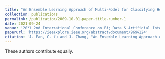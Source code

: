 ```yaml
---
title: "An Ensemble Learning Approach of Multi-Model for Classifying House Damage"
collection: publications
permalink: /publication/2009-10-01-paper-title-number-1
date: 2021-09-24
venue: '2021 2nd International Conference on Big Data & Artificial Intelligence & Software Engineering'
paperurl: 'https://ieeexplore.ieee.org/abstract/document/9696124'
citation: 'J. Fan, C. Xu and J. Zhang, "An Ensemble Learning Approach of Multi-Model for Classifying House Damage," 2021 2nd International Conference on Big Data & Artificial Intelligence & Software Engineering (ICBASE), Zhuhai, China, 2021, pp. 145-152, doi: 10.1109/ICBASE53849.2021.00035.'
---
```

These authors contribute equally.
